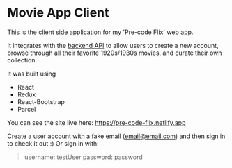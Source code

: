 <h1>Movie App Client</h1>
This is the client side application for my 'Pre-code Flix' web app.

It integrates with the [backend API](https://github.com/farmeroy/Movie-API) to allow users to create a new account, browse through all their favorite 1920s/1930s movies, and curate their own collection.

It was built using 
- React 
- Redux 
- React-Bootstrap
- Parcel

You can see the site live here: https://pre-code-flix.netlify.app 

Create a user account with a fake email (email@email.com) and then sign in to check it out :) 
Or sign in with:
> username: testUser
> password: password
